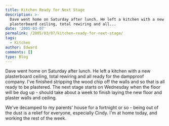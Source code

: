 ```yaml
---
title: Kitchen Ready for Next Stage
description: >-
  Dave went home on Saturday after lunch. He left a kitchen with a new
  plasterboard ceiling, total rewiring and all...
date: '2005-03-07'
permalink: /2005/03/07/kitchen-ready-for-next-stage/
tags:
  - Kitchen
author: Edward
comments: []
type: Blog
---
```


Dave went home on Saturday after lunch. He left a kitchen with a new
plasterboard ceiling, total rewiring and all ready for the dampproof
company. I\'ve finished stripping the wood chip off the walls and so
that is all ready to be plastered. The next stage starts on Wednesday
when the floor will be dug up - should take about a week to finish
laying the new floor and plaster walls and ceiling.

We\'ve decamped to my parents\' house for a fortnight or so - being out
of the dust is a relief for everyone, especially Cindy. I\'m at home
today, and working the rest of the week.

